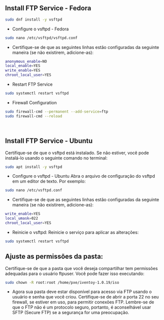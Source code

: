 
&nbsp;

## Install FTP Service - Fedora
```bash
sudo dnf install -y vsftpd

```

* Configure o vsftpd - Fedora
```bash
sudo nano /etc/vsftpd/vsftpd.conf

```

* Certifique-se de que as seguintes linhas estão configuradas da seguinte maneira (se não existirem, adicione-as):
```bash
anonymous_enable=NO
local_enable=YES
write_enable=YES
chroot_local_user=YES

```

* Restart FTP Service
```bash
sudo systemctl restart vsftpd

```

* Firewall Configuration
```bash
sudo firewall-cmd --permanent --add-service=ftp
sudo firewall-cmd --reload

```


&nbsp;

## Install FTP Service - Ubuntu
Certifique-se de que o vsftpd está instalado. Se não estiver, você pode instalá-lo usando o seguinte comando no terminal:
```bash
sudo apt install -y vsftpd

```

* Configure o vsftpd - Ubuntu
Abra o arquivo de configuração do vsftpd em um editor de texto. Por exemplo:
```bash
sudo nano /etc/vsftpd.conf

```

* Certifique-se de que as seguintes linhas estão configuradas da seguinte maneira (se não existirem, adicione-as):

```bash
write_enable=YES
local_umask=022
chroot_local_user=YES

```

* Reinicie o vsftpd:
Reinicie o serviço para aplicar as alterações:
```bash
sudo systemctl restart vsftpd

```

## Ajuste as permissões da pasta:
Certifique-se de que a pasta que você deseja compartilhar tem permissões adequadas para o usuário ftpuser. Você pode fazer isso executando:
```bash
sudo chown -R root:root /home/pxe/iventoy-1.0.19/iso

```

* Agora sua pasta deve estar disponível para acesso via FTP usando o usuário e senha que você criou. Certifique-se de abrir a porta 22 no seu firewall, se estiver em uso, para permitir conexões FTP. Lembre-se de que o FTP não é um protocolo seguro, portanto, é aconselhável usar SFTP (Secure FTP) se a segurança for uma preocupação.